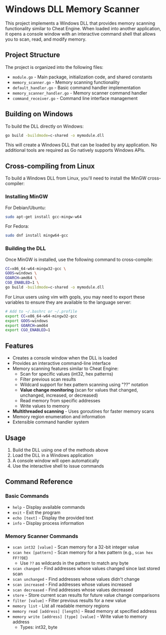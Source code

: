 # Windows DLL Memory Scanner

This project implements a Windows DLL that provides memory scanning functionality similar to Cheat Engine. When loaded into another application, it opens a console window with an interactive command shell that allows you to scan, read, and modify memory.

## Project Structure

The project is organized into the following files:

- `module.go` - Main package, initialization code, and shared constants
- `memory_scanner.go` - Memory scanning functionality 
- `default_handler.go` - Basic command handler implementation
- `memory_scanner_handler.go` - Memory scanner command handler 
- `command_receiver.go` - Command line interface management

## Building on Windows

To build the DLL directly on Windows:

```bash
go build -buildmode=c-shared -o mymodule.dll
```

This will create a Windows DLL that can be loaded by any application. No additional tools are required as Go natively supports Windows APIs.

## Cross-compiling from Linux

To build a Windows DLL from Linux, you'll need to install the MinGW cross-compiler:

### Installing MinGW

For Debian/Ubuntu:
```bash
sudo apt-get install gcc-mingw-w64
```

For Fedora:
```bash
sudo dnf install mingw64-gcc
```

### Building the DLL

Once MinGW is installed, use the following command to cross-compile:

```bash
CC=x86_64-w64-mingw32-gcc \
GOOS=windows \
GOARCH=amd64 \
CGO_ENABLED=1 \
go build -buildmode=c-shared -o mymodule.dll
```

For Linux users using vim with gopls, you may need to export these variables to ensure they are available to the language server:

```bash
# Add to ~/.bashrc or ~/.profile
export CC=x86_64-w64-mingw32-gcc
export GOOS=windows
export GOARCH=amd64
export CGO_ENABLED=1
```

## Features

- Creates a console window when the DLL is loaded
- Provides an interactive command-line interface
- Memory scanning features similar to Cheat Engine:
  - Scan for specific values (int32, hex patterns)
  - Filter previous scan results
  - Wildcard support for hex pattern scanning using "??" notation
  - **Value change monitoring** (scan for values that changed, unchanged, increased, or decreased)
  - Read memory from specific addresses
  - Write values to memory
- **Multithreaded scanning** - Uses goroutines for faster memory scans
- Memory region enumeration and information
- Extensible command handler system

## Usage

1. Build the DLL using one of the methods above
2. Load the DLL in a Windows application
3. A console window will open automatically
4. Use the interactive shell to issue commands

## Command Reference

### Basic Commands
- `help` - Display available commands
- `exit` - Exit the program
- `echo [text]` - Display the provided text
- `info` - Display process information

### Memory Scanner Commands
- `scan int32 [value]` - Scan memory for a 32-bit integer value
- `scan hex [pattern]` - Scan memory for a hex pattern (e.g., `scan hex FF??DE`)
  - Use `??` as wildcards in the pattern to match any byte
- `scan changed` - Find addresses whose values changed since last stored scan
- `scan unchanged` - Find addresses whose values didn't change
- `scan increased` - Find addresses whose values increased
- `scan decreased` - Find addresses whose values decreased
- `store` - Store current scan results for future value change comparisons
- `filter [value]` - Filter previous results for a new value
- `memory list` - List all readable memory regions
- `memory read [address] [length]` - Read memory at specified address
- `memory write [address] [type] [value]` - Write value to memory address
  - Types: int32, byte
